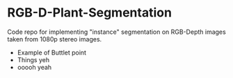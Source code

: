 # RGB-D-Plant-Segmentation
Code repo for implementing "instance" segmentation on RGB-Depth images taken from 1080p stereo images. 

* Example of Buttlet point 
* Things yeh 
* ooooh yeah 

